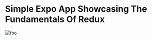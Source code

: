 # Simple Expo App Showcasing The Fundamentals Of Redux

![foo](https://user-images.githubusercontent.com/26605247/71327445-76b4a780-2500-11ea-8f0b-a3b57b073c13.gif)
